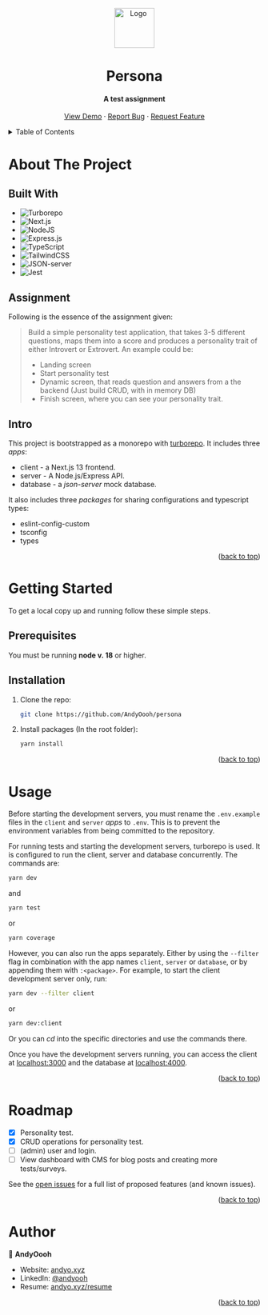 <!-- Improved compatibility of back to top link: See: https://github.com/othneildrew/Best-README-Template/pull/73 -->

<a name="readme-top"></a>

<!-- PROJECT LOGO -->
<div align="center">

<img src="https://user-images.githubusercontent.com/60953822/210187142-107019aa-38a6-4e65-9268-f61b76e578d4.png" alt="Logo" width="80" height="80">

<h1>Persona</h3>
<h4>A test assignment</h4>
  <p>
    <a href="https://github.com/AndyOooh/repo_name">View Demo</a>
    ·
    <a href="https://github.com/AndyOooh/repo_name/issues">Report Bug</a>
    ·
    <a href="https://github.com/AndyOooh/repo_name/issues">Request Feature</a>
  </p>
</div>


<!-- TABLE OF CONTENTS -->
<details>
  <summary>Table of Contents</summary>
  <ol>
    <li>
      <a href="#about-the-project">About The Project</a>
      <ul>
        <li><a href="#built-with">Built With</a></li>
      </ul>
      <ul>
        <li><a href="#assignment">Assignment</a></li>
      </ul>
      <ul>
        <li><a href="#intro">Intro</a></li>
      </ul>
    </li>
    <li>
      <a href="#getting-started">Getting Started</a>
      <ul>
        <li><a href="#prerequisites">Prerequisites</a></li>
        <li><a href="#installation">Installation</a></li>
      </ul>
    </li>
    <li><a href="#usage">Usage</a></li>
    <li><a href="#roadmap">Roadmap</a></li>
    <li><a href="#author">Author</a></li>
  </ol>
</details>


<!-- ABOUT THE PROJECT -->
# About The Project

## Built With

<!-- * [![Next][Next.js]][Next-url] -->

- ![Turborepo](https://img.shields.io/static/v1?style=for-the-badge&message=Turborepo&color=9E4C96&logo=Turborepo&logoColor=FFFFFF&label=)
- ![Next.js](https://img.shields.io/static/v1?style=for-the-badge&message=Next.js&color=000000&logo=Next.js&logoColor=FFFFFF&label=)
- ![NodeJS](https://img.shields.io/badge/node.js-6DA55F?style=for-the-badge&logo=node.js&logoColor=white)
- ![Express.js](https://img.shields.io/badge/express.js-%23404d59.svg?style=for-the-badge&logo=express&logoColor=%2361DAFB)
- ![TypeScript](https://img.shields.io/badge/typescript-%23007ACC.svg?style=for-the-badge&logo=typescript&logoColor=white)
- ![TailwindCSS](https://img.shields.io/badge/tailwindcss-%2338B2AC.svg?style=for-the-badge&logo=tailwind-css&logoColor=white)
- ![JSON-server](https://img.shields.io/static/v1?style=for-the-badge&message=JSON-server&color=1E3A8A&logo=JSON&logoColor=FFFFFF&label=)
- ![Jest](https://img.shields.io/static/v1?style=for-the-badge&message=Jest&color=C21325&logo=Jest&logoColor=FFFFFF&label=)

## Assignment

Following is the essence of the assignment given:

> Build a simple personality test application, that takes 3-5 different questions, maps them into a score and produces a personality trait of either Introvert or Extrovert. An example could be:
>
> - Landing screen
> - Start personality test
> - Dynamic screen, that reads question and answers from a the backend (Just build CRUD, with in memory DB)
> - Finish screen, where you can see your personality trait.

## Intro

This project is bootstrapped as a monorepo with [turborepo](https://turbo.build/). It includes three _apps_:

- client - a Next.js 13 frontend.
- server - A Node.js/Express API.
- database - a _json-server_ mock database.

It also includes three _packages_ for sharing configurations and typescript types:

- eslint-config-custom
- tsconfig
- types

<p align="right">(<a href="#readme-top">back to top</a>)</p>


<!-- GETTING STARTED -->
# Getting Started

To get a local copy up and running follow these simple steps.

## Prerequisites

You must be running **node v. 18** or higher.

## Installation

1. Clone the repo:
   ```sh
   git clone https://github.com/AndyOooh/persona
   ```
2. Install packages (In the root folder):
   ```sh
   yarn install
   ```

<p align="right">(<a href="#readme-top">back to top</a>)</p>

# Usage

Before starting the development servers, you must rename the `.env.example` files in the `client` and `server` *apps* to `.env`. This is to prevent the environment variables from being committed to the repository.

For running tests and starting the development servers, turborepo is used. It is configured to run the client, server and database concurrently. The commands are:

```sh
yarn dev
```

and

```sh
yarn test
```

or

```sh
yarn coverage
```

However, you can also run the apps separately. Either by using the `--filter` flag in combination with the app names `client`, `server` or `database`, or by appending them with `:<package>`. For example, to start the client development server only, run:

```sh
yarn dev --filter client
```

or

```sh
yarn dev:client
```

Or you can _cd_ into the specific directories and use the commands there.

Once you have the development servers running, you can access the client at [localhost:3000](http://localhost:3000) and the database at [localhost:4000](http://localhost:4000).

<p align="right">(<a href="#readme-top">back to top</a>)</p>


<!-- ROADMAP -->
# Roadmap

- [x] Personality test.
- [x] CRUD operations for personality test.
- [ ] (admin) user and login.
- [ ] View dashboard with CMS for blog posts and creating more tests/surveys.

See the [open issues](https://github.com/AndyOooh/persona/issues) for a full list of proposed features (and known issues).
<p align="right">(<a href="#readme-top">back to top</a>)</p>


<!-- Author -->
# Author

👤 **AndyOooh**

- Website: [andyo.xyz](https://www.andyo.xyz/)
- LinkedIn: [@andyooh](https://linkedin.com/in/andyooh)
- Resume: [andyo.xyz/resume](https://www.andyo.xyz/static/media/Andreas%20Oee%20-%20Junior%20Full%20Stack%20-%20Resume.ab537effccc087b4a020.pdf)

<p align="right">(<a href="#readme-top">back to top</a>)</p>

<!-- MARKDOWN LINKS & IMAGES -->
<!-- https://www.markdownguide.org/basic-syntax/#reference-style-links -->